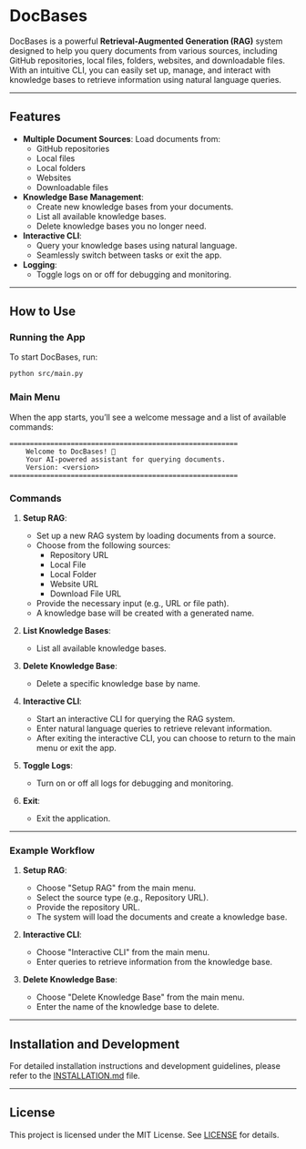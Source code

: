 # DocBases

DocBases is a powerful **Retrieval-Augmented Generation (RAG)** system designed to help you query documents from various sources, including GitHub repositories, local files, folders, websites, and downloadable files. With an intuitive CLI, you can easily set up, manage, and interact with knowledge bases to retrieve information using natural language queries.

---

## Features

- **Multiple Document Sources**: Load documents from:
  - GitHub repositories
  - Local files
  - Local folders
  - Websites
  - Downloadable files
- **Knowledge Base Management**:
  - Create new knowledge bases from your documents.
  - List all available knowledge bases.
  - Delete knowledge bases you no longer need.
- **Interactive CLI**:
  - Query your knowledge bases using natural language.
  - Seamlessly switch between tasks or exit the app.
- **Logging**:
  - Toggle logs on or off for debugging and monitoring.

---

## How to Use

### Running the App
To start DocBases, run:
```bash
python src/main.py
```

### Main Menu
When the app starts, you’ll see a welcome message and a list of available commands:
```
========================================================
    Welcome to DocBases! 🚀
    Your AI-powered assistant for querying documents.
    Version: <version>
========================================================
```

### Commands
1. **Setup RAG**:
   - Set up a new RAG system by loading documents from a source.
   - Choose from the following sources:
     - Repository URL
     - Local File
     - Local Folder
     - Website URL
     - Download File URL
   - Provide the necessary input (e.g., URL or file path).
   - A knowledge base will be created with a generated name.

2. **List Knowledge Bases**:
   - List all available knowledge bases.

3. **Delete Knowledge Base**:
   - Delete a specific knowledge base by name.

4. **Interactive CLI**:
   - Start an interactive CLI for querying the RAG system.
   - Enter natural language queries to retrieve relevant information.
   - After exiting the interactive CLI, you can choose to return to the main menu or exit the app.

5. **Toggle Logs**:
   - Turn on or off all logs for debugging and monitoring.

6. **Exit**:
   - Exit the application.

---

### Example Workflow

1. **Setup RAG**:
   - Choose "Setup RAG" from the main menu.
   - Select the source type (e.g., Repository URL).
   - Provide the repository URL.
   - The system will load the documents and create a knowledge base.

2. **Interactive CLI**:
   - Choose "Interactive CLI" from the main menu.
   - Enter queries to retrieve information from the knowledge base.

3. **Delete Knowledge Base**:
   - Choose "Delete Knowledge Base" from the main menu.
   - Enter the name of the knowledge base to delete.

---

## Installation and Development

For detailed installation instructions and development guidelines, please refer to the [INSTALLATION.md](INSTALLATION.md) file.

---

## License

This project is licensed under the MIT License. See [LICENSE](LICENSE) for details.